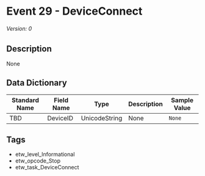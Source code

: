 # Event 29 - DeviceConnect
###### Version: 0

## Description
None

## Data Dictionary
|Standard Name|Field Name|Type|Description|Sample Value|
|---|---|---|---|---|
|TBD|DeviceID|UnicodeString|None|`None`|

## Tags
* etw_level_Informational
* etw_opcode_Stop
* etw_task_DeviceConnect